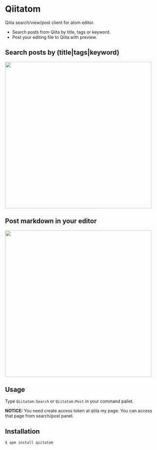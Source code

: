 # Qiitatom
Qiita search/view/post client for atom editor.
 - Search posts from Qiita by title, tags or keyword.
 - Post your editing file to Qiita with preview.

## Search posts by (title|tags|keyword)
<img src='./screenshot.gif' width="480">

## Post markdown in your editor
<img src='TODO.gif' width="480">

## Usage
Type `Qiitatom:Search` or `Qiitatom:Post` in your command pallet.

<b>NOTICE:</b> You need create access token at qiita my page. You can access that page from search/post panel.

## Installation
```
$ apm install qiitatom
```
